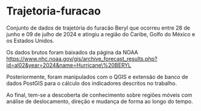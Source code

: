 # Trajetoria-furacao
Conjunto de dados de trajetória do furacão Beryl que ocorreu entre 28 de junho e 09 de julho de 2024 e atingiu a região do Caribe, Golfo do México e os Estados Unidos. 

Os dados brutos foram baixados da página da NOAA https://www.nhc.noaa.gov/gis/archive_forecast_results.php?id=al02&year=2024&name=Hurricane\%20BERYL

Posteriormente, foram manipulados com o QGIS e extensão de banco de dados PostGIS para o cálculo dos indicadores descritos no trabalho. 

Ao final, tem-se a descoberta de conhecimento sobre regiões móveis com análise de deslocamento, direção e mudança de forma ao longo do tempo. 







